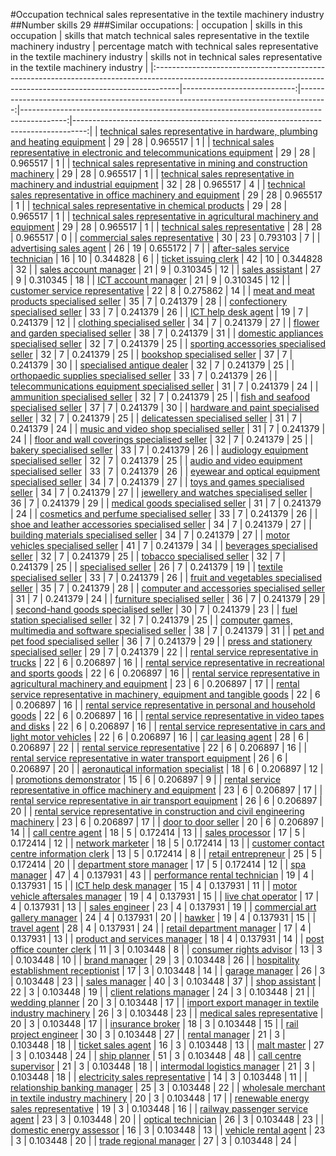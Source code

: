 #Occupation technical sales representative in the textile machinery industry
##Number skills 29
###Similar occupations:
| occupation                                                                                                                                                        |   skills in this occupation |   skills that match technical sales representative in the textile machinery industry |   percentage match with technical sales representative in the textile machinery industry |   skills not in technical sales representative in the textile machinery industry |
|:------------------------------------------------------------------------------------------------------------------------------------------------------------------|----------------------------:|-------------------------------------------------------------------------------------:|-----------------------------------------------------------------------------------------:|---------------------------------------------------------------------------------:|
| [technical sales representative in hardware, plumbing and heating equipment](technical_sales_representative_in_hardware,_plumbing_and_heating_equipment.md)       |                          29 |                                                                                   28 |                                                                                 0.965517 |                                                                                1 |
| [technical sales representative in electronic and telecommunications equipment](technical_sales_representative_in_electronic_and_telecommunications_equipment.md) |                          29 |                                                                                   28 |                                                                                 0.965517 |                                                                                1 |
| [technical sales representative in mining and construction machinery](technical_sales_representative_in_mining_and_construction_machinery.md)                     |                          29 |                                                                                   28 |                                                                                 0.965517 |                                                                                1 |
| [technical sales representative in machinery and industrial equipment](technical_sales_representative_in_machinery_and_industrial_equipment.md)                   |                          32 |                                                                                   28 |                                                                                 0.965517 |                                                                                4 |
| [technical sales representative in office machinery and equipment](technical_sales_representative_in_office_machinery_and_equipment.md)                           |                          29 |                                                                                   28 |                                                                                 0.965517 |                                                                                1 |
| [technical sales representative in chemical products](technical_sales_representative_in_chemical_products.md)                                                     |                          29 |                                                                                   28 |                                                                                 0.965517 |                                                                                1 |
| [technical sales representative in agricultural machinery and equipment](technical_sales_representative_in_agricultural_machinery_and_equipment.md)               |                          29 |                                                                                   28 |                                                                                 0.965517 |                                                                                1 |
| [technical sales representative](technical_sales_representative.md)                                                                                               |                          28 |                                                                                   28 |                                                                                 0.965517 |                                                                                0 |
| [commercial sales representative](commercial_sales_representative.md)                                                                                             |                          30 |                                                                                   23 |                                                                                 0.793103 |                                                                                7 |
| [advertising sales agent](advertising_sales_agent.md)                                                                                                             |                          26 |                                                                                   19 |                                                                                 0.655172 |                                                                                7 |
| [after-sales service technician](after-sales_service_technician.md)                                                                                               |                          16 |                                                                                   10 |                                                                                 0.344828 |                                                                                6 |
| [ticket issuing clerk](ticket_issuing_clerk.md)                                                                                                                   |                          42 |                                                                                   10 |                                                                                 0.344828 |                                                                               32 |
| [sales account manager](sales_account_manager.md)                                                                                                                 |                          21 |                                                                                    9 |                                                                                 0.310345 |                                                                               12 |
| [sales assistant](sales_assistant.md)                                                                                                                             |                          27 |                                                                                    9 |                                                                                 0.310345 |                                                                               18 |
| [ICT account manager](ICT_account_manager.md)                                                                                                                     |                          21 |                                                                                    9 |                                                                                 0.310345 |                                                                               12 |
| [customer service representative](customer_service_representative.md)                                                                                             |                          22 |                                                                                    8 |                                                                                 0.275862 |                                                                               14 |
| [meat and meat products specialised seller](meat_and_meat_products_specialised_seller.md)                                                                         |                          35 |                                                                                    7 |                                                                                 0.241379 |                                                                               28 |
| [confectionery specialised seller](confectionery_specialised_seller.md)                                                                                           |                          33 |                                                                                    7 |                                                                                 0.241379 |                                                                               26 |
| [ICT help desk agent](ICT_help_desk_agent.md)                                                                                                                     |                          19 |                                                                                    7 |                                                                                 0.241379 |                                                                               12 |
| [clothing specialised seller](clothing_specialised_seller.md)                                                                                                     |                          34 |                                                                                    7 |                                                                                 0.241379 |                                                                               27 |
| [flower and garden specialised seller](flower_and_garden_specialised_seller.md)                                                                                   |                          38 |                                                                                    7 |                                                                                 0.241379 |                                                                               31 |
| [domestic appliances specialised seller](domestic_appliances_specialised_seller.md)                                                                               |                          32 |                                                                                    7 |                                                                                 0.241379 |                                                                               25 |
| [sporting accessories specialised seller](sporting_accessories_specialised_seller.md)                                                                             |                          32 |                                                                                    7 |                                                                                 0.241379 |                                                                               25 |
| [bookshop specialised seller](bookshop_specialised_seller.md)                                                                                                     |                          37 |                                                                                    7 |                                                                                 0.241379 |                                                                               30 |
| [specialised antique dealer](specialised_antique_dealer.md)                                                                                                       |                          32 |                                                                                    7 |                                                                                 0.241379 |                                                                               25 |
| [orthopaedic supplies specialised seller](orthopaedic_supplies_specialised_seller.md)                                                                             |                          33 |                                                                                    7 |                                                                                 0.241379 |                                                                               26 |
| [telecommunications equipment specialised seller](telecommunications_equipment_specialised_seller.md)                                                             |                          31 |                                                                                    7 |                                                                                 0.241379 |                                                                               24 |
| [ammunition specialised seller](ammunition_specialised_seller.md)                                                                                                 |                          32 |                                                                                    7 |                                                                                 0.241379 |                                                                               25 |
| [fish and seafood specialised seller](fish_and_seafood_specialised_seller.md)                                                                                     |                          37 |                                                                                    7 |                                                                                 0.241379 |                                                                               30 |
| [hardware and paint specialised seller](hardware_and_paint_specialised_seller.md)                                                                                 |                          32 |                                                                                    7 |                                                                                 0.241379 |                                                                               25 |
| [delicatessen specialised seller](delicatessen_specialised_seller.md)                                                                                             |                          31 |                                                                                    7 |                                                                                 0.241379 |                                                                               24 |
| [music and video shop specialised seller](music_and_video_shop_specialised_seller.md)                                                                             |                          31 |                                                                                    7 |                                                                                 0.241379 |                                                                               24 |
| [floor and wall coverings specialised seller](floor_and_wall_coverings_specialised_seller.md)                                                                     |                          32 |                                                                                    7 |                                                                                 0.241379 |                                                                               25 |
| [bakery specialised seller](bakery_specialised_seller.md)                                                                                                         |                          33 |                                                                                    7 |                                                                                 0.241379 |                                                                               26 |
| [audiology equipment specialised seller](audiology_equipment_specialised_seller.md)                                                                               |                          32 |                                                                                    7 |                                                                                 0.241379 |                                                                               25 |
| [audio and video equipment specialised seller](audio_and_video_equipment_specialised_seller.md)                                                                   |                          33 |                                                                                    7 |                                                                                 0.241379 |                                                                               26 |
| [eyewear and optical equipment specialised seller](eyewear_and_optical_equipment_specialised_seller.md)                                                           |                          34 |                                                                                    7 |                                                                                 0.241379 |                                                                               27 |
| [toys and games specialised seller](toys_and_games_specialised_seller.md)                                                                                         |                          34 |                                                                                    7 |                                                                                 0.241379 |                                                                               27 |
| [jewellery and watches specialised seller](jewellery_and_watches_specialised_seller.md)                                                                           |                          36 |                                                                                    7 |                                                                                 0.241379 |                                                                               29 |
| [medical goods specialised seller](medical_goods_specialised_seller.md)                                                                                           |                          31 |                                                                                    7 |                                                                                 0.241379 |                                                                               24 |
| [cosmetics and perfume specialised seller](cosmetics_and_perfume_specialised_seller.md)                                                                           |                          33 |                                                                                    7 |                                                                                 0.241379 |                                                                               26 |
| [shoe and leather accessories specialised seller](shoe_and_leather_accessories_specialised_seller.md)                                                             |                          34 |                                                                                    7 |                                                                                 0.241379 |                                                                               27 |
| [building materials specialised seller](building_materials_specialised_seller.md)                                                                                 |                          34 |                                                                                    7 |                                                                                 0.241379 |                                                                               27 |
| [motor vehicles specialised seller](motor_vehicles_specialised_seller.md)                                                                                         |                          41 |                                                                                    7 |                                                                                 0.241379 |                                                                               34 |
| [beverages specialised seller](beverages_specialised_seller.md)                                                                                                   |                          32 |                                                                                    7 |                                                                                 0.241379 |                                                                               25 |
| [tobacco specialised seller](tobacco_specialised_seller.md)                                                                                                       |                          32 |                                                                                    7 |                                                                                 0.241379 |                                                                               25 |
| [specialised seller](specialised_seller.md)                                                                                                                       |                          26 |                                                                                    7 |                                                                                 0.241379 |                                                                               19 |
| [textile specialised seller](textile_specialised_seller.md)                                                                                                       |                          33 |                                                                                    7 |                                                                                 0.241379 |                                                                               26 |
| [fruit and vegetables specialised seller](fruit_and_vegetables_specialised_seller.md)                                                                             |                          35 |                                                                                    7 |                                                                                 0.241379 |                                                                               28 |
| [computer and accessories specialised seller](computer_and_accessories_specialised_seller.md)                                                                     |                          31 |                                                                                    7 |                                                                                 0.241379 |                                                                               24 |
| [furniture specialised seller](furniture_specialised_seller.md)                                                                                                   |                          36 |                                                                                    7 |                                                                                 0.241379 |                                                                               29 |
| [second-hand goods specialised seller](second-hand_goods_specialised_seller.md)                                                                                   |                          30 |                                                                                    7 |                                                                                 0.241379 |                                                                               23 |
| [fuel station specialised seller](fuel_station_specialised_seller.md)                                                                                             |                          32 |                                                                                    7 |                                                                                 0.241379 |                                                                               25 |
| [computer games, multimedia and software specialised seller](computer_games,_multimedia_and_software_specialised_seller.md)                                       |                          38 |                                                                                    7 |                                                                                 0.241379 |                                                                               31 |
| [pet and pet food specialised seller](pet_and_pet_food_specialised_seller.md)                                                                                     |                          36 |                                                                                    7 |                                                                                 0.241379 |                                                                               29 |
| [press and stationery specialised seller](press_and_stationery_specialised_seller.md)                                                                             |                          29 |                                                                                    7 |                                                                                 0.241379 |                                                                               22 |
| [rental service representative in trucks](rental_service_representative_in_trucks.md)                                                                             |                          22 |                                                                                    6 |                                                                                 0.206897 |                                                                               16 |
| [rental service representative in recreational and sports goods](rental_service_representative_in_recreational_and_sports_goods.md)                               |                          22 |                                                                                    6 |                                                                                 0.206897 |                                                                               16 |
| [rental service representative in agricultural machinery and equipment](rental_service_representative_in_agricultural_machinery_and_equipment.md)                 |                          23 |                                                                                    6 |                                                                                 0.206897 |                                                                               17 |
| [rental service representative in machinery, equipment and tangible goods](rental_service_representative_in_machinery,_equipment_and_tangible_goods.md)           |                          22 |                                                                                    6 |                                                                                 0.206897 |                                                                               16 |
| [rental service representative in personal and household goods](rental_service_representative_in_personal_and_household_goods.md)                                 |                          22 |                                                                                    6 |                                                                                 0.206897 |                                                                               16 |
| [rental service representative in video tapes and disks](rental_service_representative_in_video_tapes_and_disks.md)                                               |                          22 |                                                                                    6 |                                                                                 0.206897 |                                                                               16 |
| [rental service representative in cars and light motor vehicles](rental_service_representative_in_cars_and_light_motor_vehicles.md)                               |                          22 |                                                                                    6 |                                                                                 0.206897 |                                                                               16 |
| [car leasing agent](car_leasing_agent.md)                                                                                                                         |                          28 |                                                                                    6 |                                                                                 0.206897 |                                                                               22 |
| [rental service representative](rental_service_representative.md)                                                                                                 |                          22 |                                                                                    6 |                                                                                 0.206897 |                                                                               16 |
| [rental service representative in water transport equipment](rental_service_representative_in_water_transport_equipment.md)                                       |                          26 |                                                                                    6 |                                                                                 0.206897 |                                                                               20 |
| [aeronautical information specialist](aeronautical_information_specialist.md)                                                                                     |                          18 |                                                                                    6 |                                                                                 0.206897 |                                                                               12 |
| [promotions demonstrator](promotions_demonstrator.md)                                                                                                             |                          15 |                                                                                    6 |                                                                                 0.206897 |                                                                                9 |
| [rental service representative in office machinery and equipment](rental_service_representative_in_office_machinery_and_equipment.md)                             |                          23 |                                                                                    6 |                                                                                 0.206897 |                                                                               17 |
| [rental service representative in air transport equipment](rental_service_representative_in_air_transport_equipment.md)                                           |                          26 |                                                                                    6 |                                                                                 0.206897 |                                                                               20 |
| [rental service representative in construction and civil engineering machinery](rental_service_representative_in_construction_and_civil_engineering_machinery.md) |                          23 |                                                                                    6 |                                                                                 0.206897 |                                                                               17 |
| [door to door seller](door_to_door_seller.md)                                                                                                                     |                          20 |                                                                                    6 |                                                                                 0.206897 |                                                                               14 |
| [call centre agent](call_centre_agent.md)                                                                                                                         |                          18 |                                                                                    5 |                                                                                 0.172414 |                                                                               13 |
| [sales processor](sales_processor.md)                                                                                                                             |                          17 |                                                                                    5 |                                                                                 0.172414 |                                                                               12 |
| [network marketer](network_marketer.md)                                                                                                                           |                          18 |                                                                                    5 |                                                                                 0.172414 |                                                                               13 |
| [customer contact centre information clerk](customer_contact_centre_information_clerk.md)                                                                         |                          13 |                                                                                    5 |                                                                                 0.172414 |                                                                                8 |
| [retail entrepreneur](retail_entrepreneur.md)                                                                                                                     |                          25 |                                                                                    5 |                                                                                 0.172414 |                                                                               20 |
| [department store manager](department_store_manager.md)                                                                                                           |                          17 |                                                                                    5 |                                                                                 0.172414 |                                                                               12 |
| [spa manager](spa_manager.md)                                                                                                                                     |                          47 |                                                                                    4 |                                                                                 0.137931 |                                                                               43 |
| [performance rental technician](performance_rental_technician.md)                                                                                                 |                          19 |                                                                                    4 |                                                                                 0.137931 |                                                                               15 |
| [ICT help desk manager](ICT_help_desk_manager.md)                                                                                                                 |                          15 |                                                                                    4 |                                                                                 0.137931 |                                                                               11 |
| [motor vehicle aftersales manager](motor_vehicle_aftersales_manager.md)                                                                                           |                          19 |                                                                                    4 |                                                                                 0.137931 |                                                                               15 |
| [live chat operator](live_chat_operator.md)                                                                                                                       |                          17 |                                                                                    4 |                                                                                 0.137931 |                                                                               13 |
| [sales engineer](sales_engineer.md)                                                                                                                               |                          23 |                                                                                    4 |                                                                                 0.137931 |                                                                               19 |
| [commercial art gallery manager](commercial_art_gallery_manager.md)                                                                                               |                          24 |                                                                                    4 |                                                                                 0.137931 |                                                                               20 |
| [hawker](hawker.md)                                                                                                                                               |                          19 |                                                                                    4 |                                                                                 0.137931 |                                                                               15 |
| [travel agent](travel_agent.md)                                                                                                                                   |                          28 |                                                                                    4 |                                                                                 0.137931 |                                                                               24 |
| [retail department manager](retail_department_manager.md)                                                                                                         |                          17 |                                                                                    4 |                                                                                 0.137931 |                                                                               13 |
| [product and services manager](product_and_services_manager.md)                                                                                                   |                          18 |                                                                                    4 |                                                                                 0.137931 |                                                                               14 |
| [post office counter clerk](post_office_counter_clerk.md)                                                                                                         |                          11 |                                                                                    3 |                                                                                 0.103448 |                                                                                8 |
| [consumer rights advisor](consumer_rights_advisor.md)                                                                                                             |                          13 |                                                                                    3 |                                                                                 0.103448 |                                                                               10 |
| [brand manager](brand_manager.md)                                                                                                                                 |                          29 |                                                                                    3 |                                                                                 0.103448 |                                                                               26 |
| [hospitality establishment receptionist](hospitality_establishment_receptionist.md)                                                                               |                          17 |                                                                                    3 |                                                                                 0.103448 |                                                                               14 |
| [garage manager](garage_manager.md)                                                                                                                               |                          26 |                                                                                    3 |                                                                                 0.103448 |                                                                               23 |
| [sales manager](sales_manager.md)                                                                                                                                 |                          40 |                                                                                    3 |                                                                                 0.103448 |                                                                               37 |
| [shop assistant](shop_assistant.md)                                                                                                                               |                          22 |                                                                                    3 |                                                                                 0.103448 |                                                                               19 |
| [client relations manager](client_relations_manager.md)                                                                                                           |                          24 |                                                                                    3 |                                                                                 0.103448 |                                                                               21 |
| [wedding planner](wedding_planner.md)                                                                                                                             |                          20 |                                                                                    3 |                                                                                 0.103448 |                                                                               17 |
| [import export manager in textile industry machinery](import_export_manager_in_textile_industry_machinery.md)                                                     |                          26 |                                                                                    3 |                                                                                 0.103448 |                                                                               23 |
| [medical sales representative](medical_sales_representative.md)                                                                                                   |                          20 |                                                                                    3 |                                                                                 0.103448 |                                                                               17 |
| [insurance broker](insurance_broker.md)                                                                                                                           |                          18 |                                                                                    3 |                                                                                 0.103448 |                                                                               15 |
| [rail project engineer](rail_project_engineer.md)                                                                                                                 |                          30 |                                                                                    3 |                                                                                 0.103448 |                                                                               27 |
| [rental manager](rental_manager.md)                                                                                                                               |                          21 |                                                                                    3 |                                                                                 0.103448 |                                                                               18 |
| [ticket sales agent](ticket_sales_agent.md)                                                                                                                       |                          16 |                                                                                    3 |                                                                                 0.103448 |                                                                               13 |
| [malt master](malt_master.md)                                                                                                                                     |                          27 |                                                                                    3 |                                                                                 0.103448 |                                                                               24 |
| [ship planner](ship_planner.md)                                                                                                                                   |                          51 |                                                                                    3 |                                                                                 0.103448 |                                                                               48 |
| [call centre supervisor](call_centre_supervisor.md)                                                                                                               |                          21 |                                                                                    3 |                                                                                 0.103448 |                                                                               18 |
| [intermodal logistics manager](intermodal_logistics_manager.md)                                                                                                   |                          21 |                                                                                    3 |                                                                                 0.103448 |                                                                               18 |
| [electricity sales representative](electricity_sales_representative.md)                                                                                           |                          14 |                                                                                    3 |                                                                                 0.103448 |                                                                               11 |
| [relationship banking manager](relationship_banking_manager.md)                                                                                                   |                          25 |                                                                                    3 |                                                                                 0.103448 |                                                                               22 |
| [wholesale merchant in textile industry machinery](wholesale_merchant_in_textile_industry_machinery.md)                                                           |                          20 |                                                                                    3 |                                                                                 0.103448 |                                                                               17 |
| [renewable energy sales representative](renewable_energy_sales_representative.md)                                                                                 |                          19 |                                                                                    3 |                                                                                 0.103448 |                                                                               16 |
| [railway passenger service agent](railway_passenger_service_agent.md)                                                                                             |                          23 |                                                                                    3 |                                                                                 0.103448 |                                                                               20 |
| [optical technician](optical_technician.md)                                                                                                                       |                          26 |                                                                                    3 |                                                                                 0.103448 |                                                                               23 |
| [domestic energy assessor](domestic_energy_assessor.md)                                                                                                           |                          16 |                                                                                    3 |                                                                                 0.103448 |                                                                               13 |
| [vehicle rental agent](vehicle_rental_agent.md)                                                                                                                   |                          23 |                                                                                    3 |                                                                                 0.103448 |                                                                               20 |
| [trade regional manager](trade_regional_manager.md)                                                                                                               |                          27 |                                                                                    3 |                                                                                 0.103448 |                                                                               24 |
